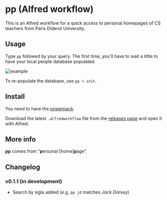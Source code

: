 # pp (Alfred workflow)

This is an Alfred workflow for a quick access to personal homepages of CS
teachers from Paris Diderot University.

## Usage

Type `pp` followed by your query. The first time, you'll have to wait a little
to have your local people database populated.

![example](https://f.cloud.github.com/assets/1334295/1474180/2fbc4e02-462a-11e3-9397-ce6e99529150.png)

To re-populate the database, use `pp > init`.

## Install

You need to have the [powerpack][].

Download the latest `.alfredworkflow` file from the [releases page][releases]
and open it with Alfred.

[powerpack]: http://www.alfredapp.com/powerpack/
[releases]: https://github.com/bfontaine/alfred-pp/releases

## More info

<b>pp</b> comes from “<b>p</b>ersonal [home]<b>p</b>age”.

## Changelog

### v0.1.1 (in development)

- Search by sigla added (e.g. `pp jd` matches <i>Jack Dorsey</i>)
